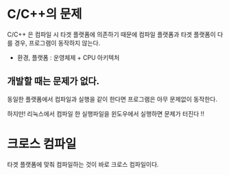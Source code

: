 # C/C++의 문제


C/C++ 은 컴파일 시 타겟 플랫폼에 의존하기 때문에 컴파일 플랫폼과 타겟 플랫폼이 다를 경우, 프로그램이 동작하지 않는다.

* 환경, 플랫폼 : 운영체제 + CPU 아키텍처

## 개발할 때는 문제가 없다.

동일한 플랫폼에서 컴파일과 실행을 같이 한다면 프로그램은 아무 문제없이 동작한다.

하지만! 리눅스에서 컴파일 한 실행파일을 윈도우에서 실행하면 문제가 터진다 !!


# 크로스 컴파일

타겟 플랫폼에 맞춰 컴파일하는 것이 바로 크로스 컴파일이다.